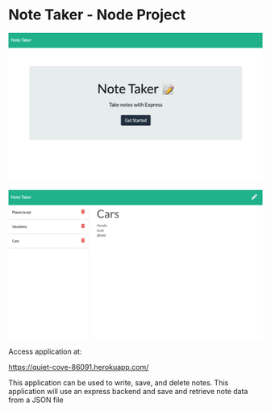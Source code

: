 # Note Taker - Node Project

![screenshot](ss1.png)

![screenshot](ss2.png)

Access application at:

https://quiet-cove-86091.herokuapp.com/

This application can be used to write, save, and delete notes. This application will use an express backend and save and retrieve note data from a JSON file